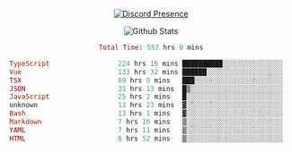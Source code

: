 <!DOCTYPE html>
<body>
<div align="center">

  [![Discord Presence](https://lanyard.cnrad.dev/api/576097150359044106)](https://discord.com/users/576097150359044106)
  
  ![Github Stats](https://github-readme-stats.vercel.app/api?username=verycrunchy&show_icons=true&theme=radical)

<!--START_SECTION:waka-->

```ruby
Total Time: 557 hrs 0 mins

TypeScript                 224 hrs 16 mins ██████████░░░░░░░░░░░░░░░   40.27 %
Vue                        133 hrs 32 mins ██████░░░░░░░░░░░░░░░░░░░   23.98 %
TSX                        69 hrs 0 mins   ███░░░░░░░░░░░░░░░░░░░░░░   12.39 %
JSON                       31 hrs 13 mins  █▒░░░░░░░░░░░░░░░░░░░░░░░   05.61 %
JavaScript                 25 hrs 2 mins   █░░░░░░░░░░░░░░░░░░░░░░░░   04.49 %
unknown                    13 hrs 23 mins  ▓░░░░░░░░░░░░░░░░░░░░░░░░   02.40 %
Bash                       13 hrs 1 mins   ▓░░░░░░░░░░░░░░░░░░░░░░░░   02.34 %
Markdown                   7 hrs 16 mins   ▒░░░░░░░░░░░░░░░░░░░░░░░░   01.31 %
YAML                       7 hrs 11 mins   ▒░░░░░░░░░░░░░░░░░░░░░░░░   01.29 %
HTML                       6 hrs 52 mins   ▒░░░░░░░░░░░░░░░░░░░░░░░░   01.23 %
```

<!--END_SECTION:waka-->
</div>
</body>
</html>

